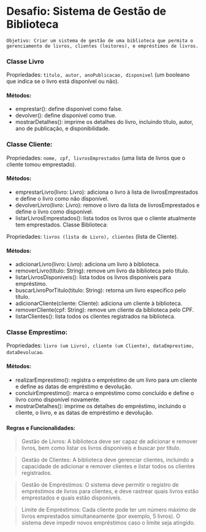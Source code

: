 # Desafio: Sistema de Gestão de Biblioteca
``Objetivo: Criar um sistema de gestão de uma biblioteca que permita o gerenciamento de livros, clientes (leitores), e empréstimos de livros.
``
###
### Classe Livro

Propriedades: ``titulo, autor, anoPublicacao, disponivel`` (um booleano que indica se o livro está disponível ou não).

#### Métodos:
- emprestar(): define disponivel como false.
- devolver(): define disponivel como true.
- mostrarDetalhes(): imprime os detalhes do livro, incluindo título, autor, ano de publicação, e disponibilidade.
###
### Classe Cliente:

Propriedades: ``nome, cpf, livrosEmprestados`` (uma lista de livros que o cliente tomou emprestado).

#### Métodos:
- emprestarLivro(livro: Livro): adiciona o livro à lista de livrosEmprestados e define o livro como não disponível.
- devolverLivro(livro: Livro): remove o livro da lista de livrosEmprestados e define o livro como disponível.
- listarLivrosEmprestados(): lista todos os livros que o cliente atualmente tem emprestados.
Classe Biblioteca:

Propriedades: ``livros (lista de Livro), clientes`` (lista de Cliente).

#### Métodos:
- adicionarLivro(livro: Livro): adiciona um livro à biblioteca.
- removerLivro(titulo: String): remove um livro da biblioteca pelo título.
- listarLivrosDisponiveis(): lista todos os livros disponíveis para empréstimo.
- buscarLivroPorTitulo(titulo: String): retorna um livro específico pelo título.
- adicionarCliente(cliente: Cliente): adiciona um cliente à biblioteca.
- removerCliente(cpf: String): remove um cliente da biblioteca pelo CPF.
- listarClientes(): lista todos os clientes registrados na biblioteca.
###
### Classe Emprestimo:

Propriedades: ``livro (um Livro), cliente (um Cliente), dataEmprestimo, dataDevolucao``.

#### Métodos:
- realizarEmprestimo(): registra o empréstimo de um livro para um cliente e define as datas de empréstimo e devolução.
- concluirEmprestimo(): marca o empréstimo como concluído e define o livro como disponível novamente.
- mostrarDetalhes(): imprime os detalhes do empréstimo, incluindo o cliente, o livro, e as datas de empréstimo e devolução.

###
#### Regras e Funcionalidades:
> Gestão de Livros: A biblioteca deve ser capaz de adicionar e remover livros, bem como listar os livros disponíveis e buscar por título.

> Gestão de Clientes: A biblioteca deve gerenciar clientes, incluindo a capacidade de adicionar e remover clientes e listar todos os clientes registrados.

> Gestão de Empréstimos: O sistema deve permitir o registro de empréstimos de livros para clientes, e deve rastrear quais livros estão emprestados e quais estão disponíveis.

> Limite de Empréstimos: Cada cliente pode ter um número máximo de livros emprestados simultaneamente (por exemplo, 5 livros). O sistema deve impedir novos empréstimos caso o limite seja atingido.